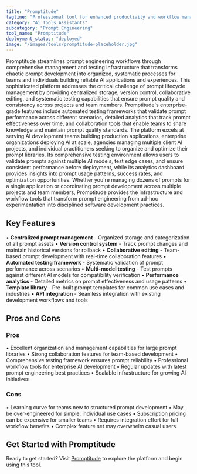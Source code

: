 ```yaml
---
title: "Promptitude"
tagline: "Professional tool for enhanced productivity and workflow management"
category: "Ai Tools Assistants"
subcategory: "Prompt Engineering"
tool_name: "Promptitude"
deployment_status: "deployed"
image: "/images/tools/promptitude-placeholder.jpg"
---
```

Promptitude streamlines prompt engineering workflows through comprehensive management and testing infrastructure that transforms chaotic prompt development into organized, systematic processes for teams and individuals building reliable AI applications and experiences. This sophisticated platform addresses the critical challenge of prompt lifecycle management by providing centralized storage, version control, collaborative editing, and systematic testing capabilities that ensure prompt quality and consistency across projects and team members. Promptitude's enterprise-grade features include automated testing frameworks that validate prompt performance across different scenarios, detailed analytics that track prompt effectiveness over time, and collaboration tools that enable teams to share knowledge and maintain prompt quality standards. The platform excels at serving AI development teams building production applications, enterprise organizations deploying AI at scale, agencies managing multiple client AI projects, and individual practitioners seeking to organize and optimize their prompt libraries. Its comprehensive testing environment allows users to validate prompts against multiple AI models, test edge cases, and ensure consistent performance before deployment, while its analytics dashboard provides insights into prompt usage patterns, success rates, and optimization opportunities. Whether you're managing dozens of prompts for a single application or coordinating prompt development across multiple projects and team members, Promptitude provides the infrastructure and workflow tools that transform prompt engineering from ad-hoc experimentation into disciplined software development practices.

## Key Features

• **Centralized prompt management** - Organized storage and categorization of all prompt assets
• **Version control system** - Track prompt changes and maintain historical versions for rollback
• **Collaborative editing** - Team-based prompt development with real-time collaboration features
• **Automated testing framework** - Systematic validation of prompt performance across scenarios
• **Multi-model testing** - Test prompts against different AI models for compatibility verification
• **Performance analytics** - Detailed metrics on prompt effectiveness and usage patterns
• **Template library** - Pre-built prompt templates for common use cases and industries
• **API integration** - Seamless integration with existing development workflows and tools

## Pros and Cons

### Pros
• Excellent organization and management capabilities for large prompt libraries
• Strong collaboration features for team-based development
• Comprehensive testing framework ensures prompt reliability
• Professional workflow tools for enterprise AI development
• Regular updates with latest prompt engineering best practices
• Scalable infrastructure for growing AI initiatives

### Cons
• Learning curve for teams new to structured prompt development
• May be over-engineered for simple, individual use cases
• Subscription pricing can be expensive for smaller teams
• Requires integration effort for full workflow benefits
• Complex feature set may overwhelm casual users
## Get Started with Promptitude

Ready to get started? Visit [Promptitude](https://promptitude.com) to explore the platform and begin using this tool.
